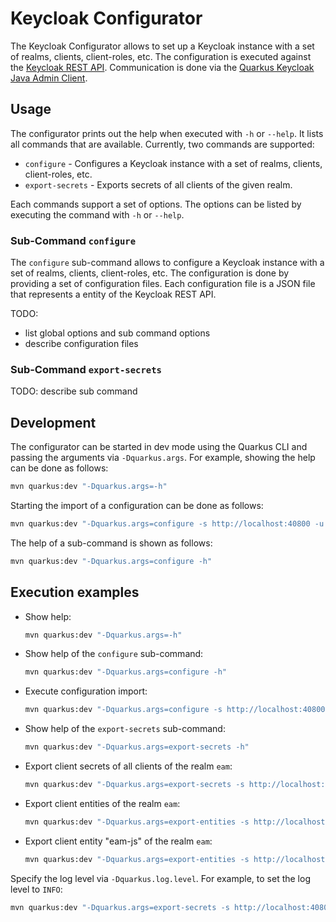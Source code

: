 # Keycloak Configurator

The Keycloak Configurator allows to set up a Keycloak instance with a set of realms, clients, client-roles, etc.
The configuration is executed against the [Keycloak REST API](https://www.keycloak.org/docs-api/22.0.1/rest-api/index.html).
Communication is done via the [Quarkus Keycloak Java Admin Client](https://quarkus.io/guides/security-keycloak-admin-client).

## Usage

The configurator prints out the help when executed with `-h` or `--help`. It lists all commands that are available.
Currently, two commands are supported:

* `configure` - Configures a Keycloak instance with a set of realms, clients, client-roles, etc.
* `export-secrets` - Exports secrets of all clients of the given realm.

Each commands support a set of options. The options can be listed by executing the command with `-h` or `--help`.

### Sub-Command `configure`

The `configure` sub-command allows to configure a Keycloak instance with a set of realms, clients, client-roles, etc.
The configuration is done by providing a set of configuration files. Each configuration file is a JSON file that represents
a entity of the Keycloak REST API.

TODO:
- list global options and sub command options
- describe configuration files

### Sub-Command `export-secrets`

TODO: describe sub command

## Development

The configurator can be started in dev mode using the Quarkus CLI and passing the arguments via `-Dquarkus.args`.
For example, showing the help can be done as follows:

```bash
mvn quarkus:dev "-Dquarkus.args=-h"
```

Starting the import of a configuration can be done as follows:

```bash
mvn quarkus:dev "-Dquarkus.args=configure -s http://localhost:40800 -u keycloak -p root -c ../keycloak-configuration-eam"
```

The help of a sub-command is shown as follows:

```bash
mvn quarkus:dev "-Dquarkus.args=configure -h"
```

## Execution examples

- Show help:
    ```bash
    mvn quarkus:dev "-Dquarkus.args=-h"
    ```
- Show help of the `configure` sub-command:
    ```bash
    mvn quarkus:dev "-Dquarkus.args=configure -h"
    ```
- Execute configuration import:
    ```bash
    mvn quarkus:dev "-Dquarkus.args=configure -s http://localhost:40800 -u keycloak -p root -c ../keycloak-configuration-eam"
    ```
- Show help of the `export-secrets` sub-command:
    ```bash
    mvn quarkus:dev "-Dquarkus.args=export-secrets -h"
    ```
- Export client secrets of all clients of the realm `eam`:
    ```bash
    mvn quarkus:dev "-Dquarkus.args=export-secrets -s http://localhost:40800 -u keycloak -p root -r eam"
    ```
- Export client entities of the realm `eam`:
    ```bash
    mvn quarkus:dev "-Dquarkus.args=export-entities -s http://localhost:40800 -u keycloak -p root -r eam -t client" "-Dquarkus.log.level=INFO"
    ```
- Export client entity "eam-js" of the realm `eam`:
    ```bash
    mvn quarkus:dev "-Dquarkus.args=export-entities -s http://localhost:40800 -u keycloak -p root -r eam -t client -n eam-js" "-Dquarkus.log.level=INFO"
    ```

Specify the log level via `-Dquarkus.log.level`. For example, to set the log level to `INFO`:

```bash
mvn quarkus:dev "-Dquarkus.args=export-secrets -s http://localhost:40800 -u keycloak -p root -r eam" "-Dquarkus.log.level=INFO"
```
